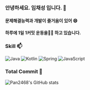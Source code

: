### 안녕하세요. 임채성 입니다. 👋
#### 문제해결능력과 개발이 즐거움이 있어 😄 
#### 하루에 1일 1커밋 운동을🏊‍♀️ 하고 있습니다. 

### Skill 📫 
![Java](https://img.shields.io/badge/Java-007396.svg?&style=for-the-badge&logo=Java&logoColor=white)
![Kotlin](https://img.shields.io/badge/Kotlin-7F52FF.svg?&style=for-the-badge&logo=Kotlin&logoColor=white)
![Spring](https://img.shields.io/badge/Spring-6DB33F.svg?&style=for-the-badge&logo=Spring&logoColor=white)
![JavaScript](https://img.shields.io/badge/JavaScript-F7DF1E.svg?&style=for-the-badge&logo=JavaScript&logoColor=white)
<br/>
### Total Commit 🔭
![Pan2468's GitHub stats](https://github-readme-stats.vercel.app/api?username=pan2468&show_icons=true&theme=tokyonight)
<!--
**pan2468/pan2468** is a ✨ _special_ ✨ repository because its `README.md` (this file) appears on your GitHub profile.

Here are some ideas to get you started:

- 🔭 I’m currently working on ...
- 🌱 I’m currently learning ...
- 👯 I’m looking to collaborate on ...
- 🤔 I’m looking for help with ...
- 💬 Ask me about ...
- 📫 How to reach me: ...
- 😄 Pronouns: ...
- ⚡ Fun fact: ...
-->
